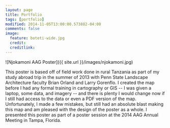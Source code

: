 ```yaml
---
layout: page
title: Portfolio
tags: [portfolio]
modified: 2014-11-05T13:00:00.573882-04:00
comments: false
image:
  feature: boteti-wide.jpg
  credit: 
  creditlink: 
---
```




![Njokamoni AAG Poster]({{ site.url }}/images/njokamoni.jpg)

This poster is based off of field work done in rural Tanzania as part of my study abroad trip in the summer of 2013 with Penn State Landscape Architecture faculty Brian Orland and Larry Gorenflo. I created the map before I had any formal training in cartography or GIS -- I was given a laptop, some data, and imagery -- and there is plenty I would change now if I still had access to the data or even a PDF version of the map. Unfortunately, I made a few mistakes, but still had an absolute blast making this map and am pleased with the design of the poster as a whole. I presented this poster as part of a poster session at the 2014 AAG Annual Meeting in Tampa, Florida.
